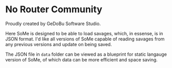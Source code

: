 # No Router Community
Proudly created by GeDoBu Software Studio.

Here SoMe is designed to be able to load savages, which, in essense, is in JSON format. I'd like all versions of SoMe capable of reading savages from any previous versions and update on being saved.

The JSON file in `data` folder can be viewed as a blueprint for static langauge version of SoMe, of which data can be more efficient and space saving.
